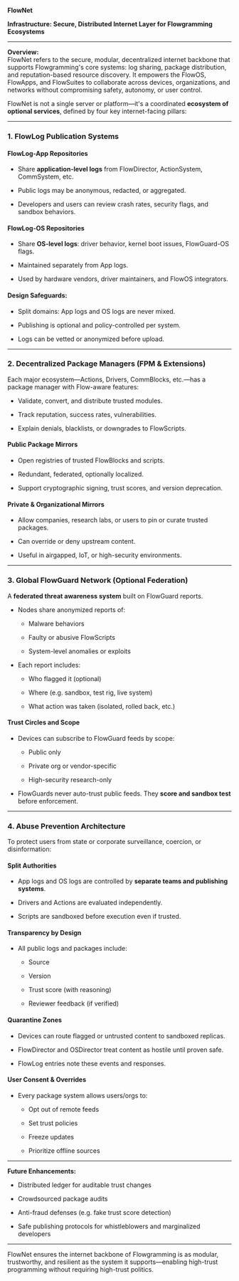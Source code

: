 **FlowNet** 

**Infrastructure: Secure, Distributed Internet Layer for Flowgramming Ecosystems**

---

**Overview:**  
 FlowNet refers to the secure, modular, decentralized internet backbone that supports Flowgramming's core systems: log sharing, package distribution, and reputation-based resource discovery. It empowers the FlowOS, FlowApps, and FlowSuites to collaborate across devices, organizations, and networks without compromising safety, autonomy, or user control.

FlowNet is not a single server or platform—it's a coordinated **ecosystem of optional services**, defined by four key internet-facing pillars:

---

### **1\. FlowLog Publication Systems**

#### **FlowLog-App Repositories**

* Share **application-level logs** from FlowDirector, ActionSystem, CommSystem, etc.

* Public logs may be anonymous, redacted, or aggregated.

* Developers and users can review crash rates, security flags, and sandbox behaviors.

#### **FlowLog-OS Repositories**

* Share **OS-level logs**: driver behavior, kernel boot issues, FlowGuard-OS flags.

* Maintained separately from App logs.

* Used by hardware vendors, driver maintainers, and FlowOS integrators.

#### **Design Safeguards:**

* Split domains: App logs and OS logs are never mixed.

* Publishing is optional and policy-controlled per system.

* Logs can be vetted or anonymized before upload.

---

### **2\. Decentralized Package Managers (FPM & Extensions)**

Each major ecosystem—Actions, Drivers, CommBlocks, etc.—has a package manager with Flow-aware features:

* Validate, convert, and distribute trusted modules.

* Track reputation, success rates, vulnerabilities.

* Explain denials, blacklists, or downgrades to FlowScripts.

#### **Public Package Mirrors**

* Open registries of trusted FlowBlocks and scripts.

* Redundant, federated, optionally localized.

* Support cryptographic signing, trust scores, and version deprecation.

#### **Private & Organizational Mirrors**

* Allow companies, research labs, or users to pin or curate trusted packages.

* Can override or deny upstream content.

* Useful in airgapped, IoT, or high-security environments.

---

### **3\. Global FlowGuard Network (Optional Federation)**

A **federated threat awareness system** built on FlowGuard reports.

* Nodes share anonymized reports of:

  * Malware behaviors

  * Faulty or abusive FlowScripts

  * System-level anomalies or exploits

* Each report includes:

  * Who flagged it (optional)

  * Where (e.g. sandbox, test rig, live system)

  * What action was taken (isolated, rolled back, etc.)

#### **Trust Circles and Scope**

* Devices can subscribe to FlowGuard feeds by scope:

  * Public only

  * Private org or vendor-specific

  * High-security research-only

* FlowGuards never auto-trust public feeds. They **score and sandbox test** before enforcement.

---

### **4\. Abuse Prevention Architecture**

To protect users from state or corporate surveillance, coercion, or disinformation:

#### **Split Authorities**

* App logs and OS logs are controlled by **separate teams and publishing systems**.

* Drivers and Actions are evaluated independently.

* Scripts are sandboxed before execution even if trusted.

#### **Transparency by Design**

* All public logs and packages include:

  * Source

  * Version

  * Trust score (with reasoning)

  * Reviewer feedback (if verified)

#### **Quarantine Zones**

* Devices can route flagged or untrusted content to sandboxed replicas.

* FlowDirector and OSDirector treat content as hostile until proven safe.

* FlowLog entries note these events and responses.

#### **User Consent & Overrides**

* Every package system allows users/orgs to:

  * Opt out of remote feeds

  * Set trust policies

  * Freeze updates

  * Prioritize offline sources

---

**Future Enhancements:**

* Distributed ledger for auditable trust changes

* Crowdsourced package audits

* Anti-fraud defenses (e.g. fake trust score detection)

* Safe publishing protocols for whistleblowers and marginalized developers

---

FlowNet ensures the internet backbone of Flowgramming is as modular, trustworthy, and resilient as the system it supports—enabling high-trust programming without requiring high-trust politics.

